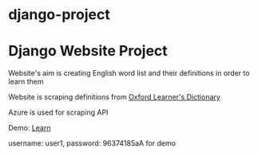 # django-project
<h1>Django Website Project</h1>
<p>Website's aim is creating English word list and their definitions in order to learn them</p>
<p>Website is scraping definitions from <a href='https://www.oxfordlearnersdictionaries.com'>Oxford Learner's Dictionary</a></p>
<p>Azure is used for scraping API</p>
<p>Demo: <a href='https://learntoenglish-c50f9aed665c.herokuapp.com'>Learn</a> </p>
<p>username: user1, password: 96374185aA for demo</p>
